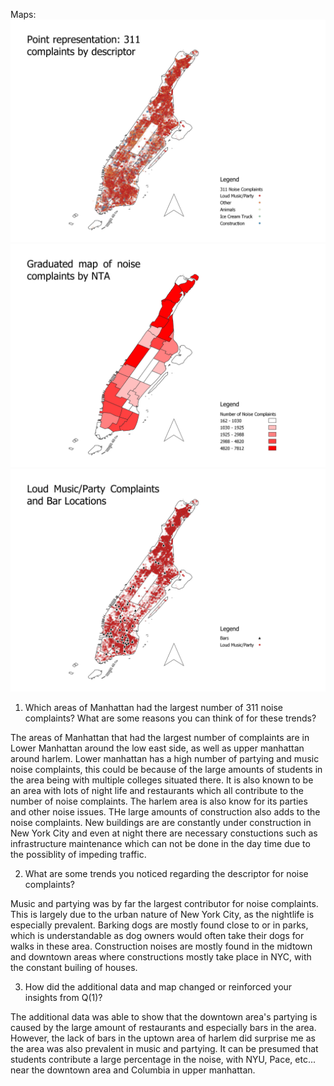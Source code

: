 Maps:
![alt text](https://github.com/WillW983/UDM-2022/blob/main/Assignment%202/Point%20representation.png?raw=true)
![alt text](https://github.com/WillW983/UDM-2022/blob/main/Assignment%202/Graduated%20Map.png?raw=true)
![alt text](https://github.com/WillW983/UDM-2022/blob/main/Assignment%202/Bars.png?raw=true)

1. Which areas of Manhattan had the largest number of 311 noise complaints? What are some reasons you can think of for these trends?

The areas of Manhattan that had the largest number of complaints are in Lower Manhattan around the low east side, as well as upper manhattan around harlem. Lower manhattan has a high number of partying and music noise complaints, this could be because of the large amounts of students in the area being with multiple colleges situated there. It is also known to be an area with lots of night life and restaurants which all contribute to the number of noise complaints. The harlem area is also know for its parties and other noise issues. THe large amounts of construction also adds to the noise complaints. New buildings are are constantly under construction in New York City and even at night there are necessary constuctions such as infrastructure maintenance which can not be done in the day time due to the possiblity of impeding traffic. 

2. What are some trends you noticed regarding the descriptor for noise complaints?

Music and partying was by far the largest contributor for noise complaints. This is largely due to the urban nature of New York City, as the nightlife is especially prevalent. Barking dogs are mostly found close to or in parks, which is understandable as dog owners would often take their dogs for walks in these area. Construction noises are mostly found in the midtown and downtown areas where constructions mostly take place in NYC, with the constant builing of houses. 

3. How did the additional data and map changed or reinforced your insights from Q(1)?

The additional data was able to show that the downtown area's partying is caused by the large amount of restaurants and especially bars in the area. However, the lack of bars in the uptown area of harlem did surprise me as the area was also prevalent in music and partying. It can be presumed that students contribute a large percentage in the noise, with NYU, Pace, etc... near the downtown area and Columbia in upper manhattan.
